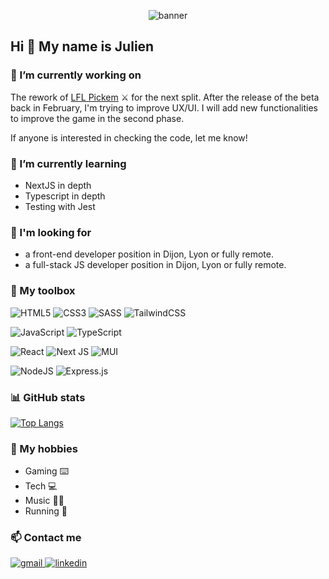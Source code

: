 <p align="center">
<img src="https://user-images.githubusercontent.com/57266224/231204315-e925222c-5400-41ee-a81d-3f2032312675.png" alt="banner">
</div>

## Hi 👋 My name is Julien

### 🔭 I’m currently working on 
The rework of [LFL Pickem](https://lflpickem.com) ⚔️ for the next split.
After the release of the beta back in February, I'm trying to improve UX/UI. I will add new functionalities to improve the game in the second phase.

If anyone is interested in checking the code, let me know!

### 🌱 I’m currently learning
- NextJS in depth
- Typescript in depth
- Testing with Jest


### 💼 I'm looking for 

- a front-end developer position in Dijon, Lyon or fully remote.
- a full-stack JS developer position in Dijon, Lyon or fully remote.


### 🧰 My toolbox


![HTML5](https://img.shields.io/badge/html5-%23E34F26.svg?style=for-the-badge&logo=html5&logoColor=white)
![CSS3](https://img.shields.io/badge/css3-%231572B6.svg?style=for-the-badge&logo=css3&logoColor=white)
![SASS](https://img.shields.io/badge/SASS-hotpink.svg?style=for-the-badge&logo=SASS&logoColor=white)
![TailwindCSS](https://img.shields.io/badge/tailwindcss-%2338B2AC.svg?style=for-the-badge&logo=tailwind-css&logoColor=white)


![JavaScript](https://img.shields.io/badge/javascript-%23323330.svg?style=for-the-badge&logo=javascript&logoColor=%23F7DF1E)
![TypeScript](https://img.shields.io/badge/typescript-%23007ACC.svg?style=for-the-badge&logo=typescript&logoColor=white)



![React](https://img.shields.io/badge/react-%2320232a.svg?style=for-the-badge&logo=react&logoColor=%2361DAFB)
![Next JS](https://img.shields.io/badge/Next-black?style=for-the-badge&logo=next.js&logoColor=white)
![MUI](https://img.shields.io/badge/MUI-%230081CB.svg?style=for-the-badge&logo=mui&logoColor=white)


![NodeJS](https://img.shields.io/badge/node.js-6DA55F?style=for-the-badge&logo=node.js&logoColor=white)
![Express.js](https://img.shields.io/badge/express.js-%23404d59.svg?style=for-the-badge&logo=express&logoColor=%2361DAFB)

### 📊 GitHub stats
[![Top Langs](https://github-readme-stats.vercel.app/api/top-langs/?username=pyko7&layout=compact)](https://github.com/pyko7)

### 🤙 My hobbies
- Gaming ⌨️ 
- Tech 💻
- Music 🥁🎸 
- Running 🏃 

### 📫 Contact me
<a href="mailto:julienhenry967@gmail.com">
<img src="https://img.shields.io/badge/Gmail-D14836?style=for-the-badge&logo=gmail&logoColor=white" alt="gmail" />
</a>
<a href="https://www.linkedin.com/in/julienhenry9671">
<img src="https://img.shields.io/badge/linkedin-%230077B5.svg?style=for-the-badge&logo=linkedin&logoColor=white" alt="linkedin" />
</a>

